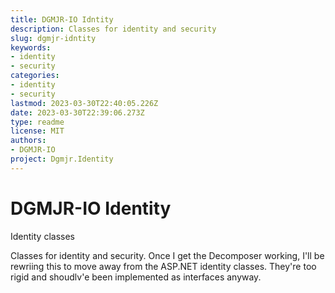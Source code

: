 ```yaml
---
title: DGMJR-IO Idntity
description: Classes for identity and security
slug: dgmjr-idntity
keywords:
- identity
- security
categories:
- identity
- security
lastmod: 2023-03-30T22:40:05.226Z
date: 2023-03-30T22:39:06.273Z
type: readme
license: MIT
authors:
- DGMJR-IO
project: Dgmjr.Identity
---
```


# DGMJR-IO Identity

Identity classes

Classes for identity and security.  Once I get the Decomposer working, I'll be rewriing this to move away from the ASP.NET identity classes. They're too rigid and shoudlv'e been implemented as interfaces anyway.
